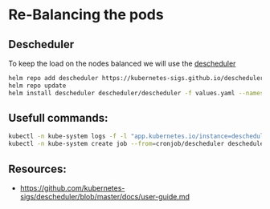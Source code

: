 # Re-Balancing the pods

## Descheduler

To keep the load on the nodes balanced we will use the
[descheduler](https://github.com/kubernetes-sigs/descheduler)

``` bash
helm repo add descheduler https://kubernetes-sigs.github.io/descheduler/
helm repo update
helm install descheduler descheduler/descheduler -f values.yaml --namespace kube-system --version v0.31.0
```

## Usefull commands:

```bash
kubectl -n kube-system logs -f -l "app.kubernetes.io/instance=descheduler"
kubectl -n kube-system create job --from=cronjob/descheduler descheduler-im
```


## Resources:

* https://github.com/kubernetes-sigs/descheduler/blob/master/docs/user-guide.md